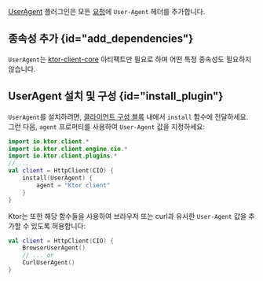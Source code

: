 [//]: # (title: 사용자 에이전트)

<primary-label ref="client-plugin"/>

[UserAgent](https://api.ktor.io/ktor-client-core/io.ktor.client.plugins/-user-agent) 플러그인은 모든 [요청](client-requests.md)에 `User-Agent` 헤더를 추가합니다.

## 종속성 추가 {id="add_dependencies"}

`UserAgent`는 [ktor-client-core](client-dependencies.md) 아티팩트만 필요로 하며 어떤 특정 종속성도 필요하지 않습니다.

## UserAgent 설치 및 구성 {id="install_plugin"}

`UserAgent`를 설치하려면, [클라이언트 구성 블록](client-create-and-configure.md#configure-client) 내에서 `install` 함수에 전달하세요. 그런 다음, `agent` 프로퍼티를 사용하여 `User-Agent` 값을 지정하세요:

```kotlin
import io.ktor.client.*
import io.ktor.client.engine.cio.*
import io.ktor.client.plugins.*
// ...
val client = HttpClient(CIO) {
    install(UserAgent) {
        agent = "Ktor client"
    }
}
```

Ktor는 또한 해당 함수들을 사용하여 브라우저 또는 curl과 유사한 `User-Agent` 값을 추가할 수 있도록 허용합니다:

```kotlin
val client = HttpClient(CIO) {
    BrowserUserAgent()
    // ... or
    CurlUserAgent()
}